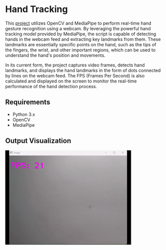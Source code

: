 # Hand Tracking

This [project](https://github.com/nasim-raj-laskar/pyth-30/blob/main/Python%2030/Hand-Tracking/main.py) utilizes OpenCV and MediaPipe to perform real-time hand gesture recognition using a webcam. By leveraging the powerful hand tracking model provided by MediaPipe, the script is capable of detecting hands in the webcam feed and extracting key landmarks from them. These landmarks are essentially specific points on the hand, such as the tips of the fingers, the wrist, and other important regions, which can be used to understand the hand's position and movements.

In its current form, the project captures video frames, detects hand landmarks, and displays the hand landmarks in the form of dots connected by lines on the webcam feed. The FPS (Frames Per Second) is also calculated and displayed on the screen to monitor the real-time performance of the hand detection process.

## Requirements

- Python 3.x
- OpenCV
- MediaPipe

## Output Visualization
![Demo Video](https://github.com/nasim-raj-laskar/pyth-30/blob/main/Python%2030/Hand-Tracking/outputsample.gif)


